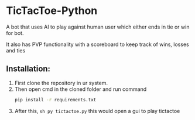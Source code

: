 # TicTacToe-Python
A bot that uses AI to play against human user which either ends in tie or win for bot.

It also has PVP functionality with a scoreboard to keep track of wins, losses and ties

## Installation:
1) First clone the repository in ur system.
2) Then open cmd in the cloned folder and run command 
    ```sh
    pip install -r requirements.txt
    ```
3) After this, ```sh py tictactoe.py``` this would open a gui to play tictactoe
